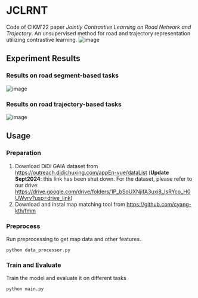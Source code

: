 # JCLRNT
Code of CIKM'22 paper *Jointly Contrastive Learning on Road Network and Trajectory*.
An unsupervised method for road and trajectory representation utilizing contrastive learning.
![image](https://github.com/mzy94/JCLRNT/blob/main/pics/model.png)

## Experiment Results
### Results on road segment-based tasks
![image](https://github.com/mzy94/JCLRNT/blob/main/pics/road_task.png)

### Results on road trajectory-based tasks
![image](https://github.com/mzy94/JCLRNT/blob/main/pics/traj_task.png)

## Usage
### Preparation
1. Download DiDi GAIA dataset from https://outreach.didichuxing.com/appEn-vue/dataList (**Update Sept2024**: this link has been shut down. For the dataset, please refer to our drive: https://drive.google.com/drive/folders/1P_bSoUXNjifA3uxi8_IsRYco_H0UWyrv?usp=drive_link)
2. Download and instal map matching tool from https://github.com/cyang-kth/fmm

### Preprocess
Run preprocessing to get map data and other features.
```
python data_processor.py
```
### Train and Evaluate
Train the model and evaluate it on different tasks
```
python main.py
```
